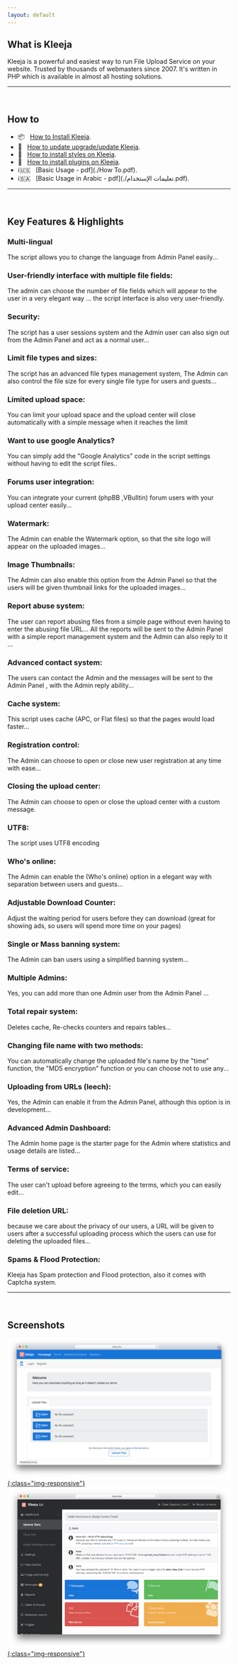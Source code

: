 ```yaml
---
layout: default
---
```



## [](#header-1)What is Kleeja

Kleeja is a powerful and easiest way to run File Upload Service on your website. Trusted by thousands of webmasters since 2007. It's written in PHP which is available in almost all hosting solutions.

___
<br>

## [](#header-1)How to
*  📦  &nbsp; [How to Install Kleeja](https://github.com/kleeja-official/kleeja/wiki/How-to-Install-Kleeja).
*  💉  &nbsp; [How to update upgrade/update Kleeja](https://github.com/kleeja-official/kleeja/wiki/How-to-update-upgrade-Kleeja).
*   🎨  &nbsp; [How to install styles on Kleeja](https://github.com/kleeja-official/kleeja/wiki/How-to-install-styles-on-Kleeja).
*   🔌  &nbsp; [How to install plugins on Kleeja](https://github.com/kleeja-official/kleeja/wiki/How-to-install-plugins-on-Kleeja).
*   ℹ️🇺🇸 &nbsp; [Basic Usage - pdf](./How To.pdf).
*   ℹ️🇸🇦 &nbsp; [Basic Usage in Arabic - pdf](./تعليمات الإستخدام.pdf).


___
<br>

## [](#header-1) Key Features & Highlights

### [](#header-4)Multi-lingual
The script allows you to change the language from Admin Panel easily...
### [](#header-4)User-friendly interface with multiple file fields:
The admin can choose the number of file fields which will appear to the user in a very elegant way ... the script interface is also very user-friendly.
### [](#header-4)Security:
The script has a user sessions system and the Admin user can also sign out from the Admin Panel and act as a normal user...
### [](#header-4)Limit file types and sizes:
The script has an advanced file types management system, The Admin can also control the file size for every single file type for users and guests...
### [](#header-4)Limited upload space:
You can limit your upload space and the upload center will close automatically with a simple message when it reaches the limit
### [](#header-4)Want to use google Analytics?
You can simply add the "Google Analytics" code in the script settings without having to edit the script files..
### [](#header-4)Forums user integration:
You can integrate your current (phpBB ,VBulltin) forum users with your upload center easily...
### [](#header-4)Watermark:
The Admin can enable the Watermark option, so that the site logo will appear on the uploaded images...
### [](#header-4)Image Thumbnails:
The Admin can also enable this option from the Admin Panel so that the users will be given thumbnail links for the uploaded images...
### [](#header-4)Report abuse system:
The user can report abusing files from a simple page without even having to enter the abusing file URL... All the reports will be sent to the Admin Panel with a simple report management system and the Admin can also reply to it ...
### [](#header-4)Advanced contact system:
The users can contact the Admin and the messages will be sent to the Admin Panel , with the Admin reply ability...
### [](#header-4)Cache system:
This script uses cache (APC, or Flat files) so that the pages would load faster...
### [](#header-4)Registration control:
The Admin can choose to open or close new user registration at any time with ease...
### [](#header-4)Closing the upload center:
The Admin can choose to open or close the upload center with a custom message.
### [](#header-4)UTF8:
The script uses UTF8 encoding
### [](#header-4)Who's online:
The Admin can enable the (Who's online) option in a elegant way with separation between users and guests...
### [](#header-4)Adjustable Download Counter:
Adjust the waiting period for users before they can download (great for showing ads, so users will spend more time on your pages)
### [](#header-4)Single or Mass banning system:
The Admin can ban users using a simplified banning system...
### [](#header-4)Multiple Admins:
Yes, you can add more than one Admin user from the Admin Panel ...
### [](#header-4)Total repair system:
Deletes cache, Re-checks counters and repairs tables...
### [](#header-4)Changing file name with two methods:
You can automatically change the uploaded file's name by the "time" function, the "MD5 encryption" function or you can choose not to use any...
### [](#header-4)Uploading from URLs (leech):
Yes, the Admin can enable it from the Admin Panel, although this option is in development...
### [](#header-4)Advanced Admin Dashboard:
The Admin home page is the starter page for the Admin where statistics and usage details are listed...
### [](#header-4)Terms of service:
The user can't upload before agreeing to the terms, which you can easily edit...
### [](#header-4)File deletion URL:
because we care about the privacy of our users, a URL will be given to users after a successful uploading process which the users can use for deleting the uploaded files...
### [](#header-4)Spams & Flood Protection:
Kleeja has Spam protection and Flood protection, also it comes with Captcha system.



___
<br>

## [](#header-1) Screenshots

<a href='./screenshot1.png' target="_tab">![screenshot1](./screenshot1.png){:class="img-responsive"}</a>
<a href='./screenshot2.png' target="_tab">![admin panel](./screenshot2.png){:class="img-responsive"}</a>
